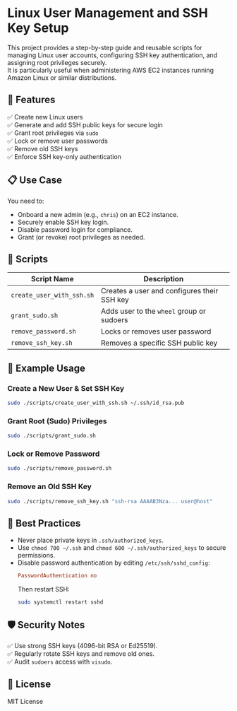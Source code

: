 # Linux User Management and SSH Key Setup

This project provides a step-by-step guide and reusable scripts for managing Linux user accounts, configuring SSH key authentication, and assigning root privileges securely.  
It is particularly useful when administering AWS EC2 instances running Amazon Linux or similar distributions.

## 🚀 Features
✅ Create new Linux users  
✅ Generate and add SSH public keys for secure login  
✅ Grant root privileges via `sudo`  
✅ Lock or remove user passwords  
✅ Remove old SSH keys  
✅ Enforce SSH key-only authentication  

## 📋 Use Case
You need to:
- Onboard a new admin (e.g., `chris`) on an EC2 instance.
- Securely enable SSH key login.
- Disable password login for compliance.
- Grant (or revoke) root privileges as needed.

## 📂 Scripts

| Script Name                 | Description                                  |
|-----------------------------|----------------------------------------------|
| `create_user_with_ssh.sh`   | Creates a user and configures their SSH key |
| `grant_sudo.sh`             | Adds user to the `wheel` group or sudoers   |
| `remove_password.sh`        | Locks or removes user password             |
| `remove_ssh_key.sh`         | Removes a specific SSH public key          |

## 🔧 Example Usage

### Create a New User & Set SSH Key
```bash
sudo ./scripts/create_user_with_ssh.sh ~/.ssh/id_rsa.pub
```

### Grant Root (Sudo) Privileges
```bash
sudo ./scripts/grant_sudo.sh
```

### Lock or Remove Password
```bash
sudo ./scripts/remove_password.sh
```

### Remove an Old SSH Key
```bash
sudo ./scripts/remove_ssh_key.sh "ssh-rsa AAAAB3Nza... user@host"
```

## 📜 Best Practices
- Never place private keys in `.ssh/authorized_keys`.
- Use `chmod 700 ~/.ssh` and `chmod 600 ~/.ssh/authorized_keys` to secure permissions.
- Disable password authentication by editing `/etc/ssh/sshd_config`:
  ```ini
  PasswordAuthentication no
  ```
  Then restart SSH:
  ```bash
  sudo systemctl restart sshd
  ```

## 🛡 Security Notes
✅ Use strong SSH keys (4096-bit RSA or Ed25519).  
✅ Regularly rotate SSH keys and remove old ones.  
✅ Audit `sudoers` access with `visudo`.

## 📄 License
MIT License
